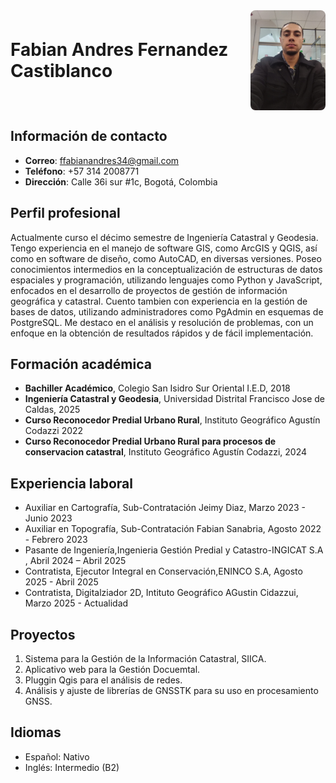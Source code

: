 <div style="display: flex; align-items: center; justify-content: space-between;">
  <h1 style="margin: 0;">Fabian Andres Fernandez Castiblanco</h1>
  <img src="images/foto.jpg" alt="Foto de Fabian" style="width: 120px; border-radius: 8px; margin-left: 20px;" />
</div>


## Información de contacto
- **Correo**: ffabianandres34@gmail.com  
- **Teléfono**: +57 314 2008771
- **Dirección**: Calle 36i sur #1c, Bogotá, Colombia

## Perfil profesional
Actualmente curso el décimo semestre de Ingeniería Catastral y Geodesia.
Tengo experiencia en el manejo de software GIS, como ArcGIS y QGIS, así como en software de diseño, como AutoCAD, en diversas versiones.
Poseo conocimientos intermedios en la conceptualización de estructuras de datos espaciales y programación, utilizando lenguajes como Python y JavaScript, enfocados en el desarrollo de proyectos de gestión de información geográfica y catastral. Cuento tambien con experiencia en la gestión de bases de datos, utilizando administradores como PgAdmin en esquemas de PostgreSQL.
Me destaco en el análisis y resolución de problemas, con un enfoque en la obtención de resultados rápidos y de fácil implementación.

## Formación académica
- **Bachiller Académico**, Colegio San Isidro Sur Oriental I.E.D, 2018  
- **Ingeniería Catastral y Geodesia**, Universidad Distrital Francisco Jose de Caldas, 2025  
- **Curso Reconocedor Predial Urbano Rural**, Instituto Geográfico Agustín Codazzi 2022
- **Curso Reconocedor Predial Urbano Rural para procesos de conservacion catastral**, Instituto Geográfico Agustín Codazzi,  2024

## Experiencia laboral
- Auxiliar en Cartografía, Sub-Contratación Jeimy Diaz, Marzo 2023 - Junio 2023  
- Auxiliar en Topografía, Sub-Contratación Fabian Sanabria, Agosto 2022 - Febrero 2023  
- Pasante de Ingeniería,Ingenieria Gestión Predial y Catastro-INGICAT S.A , Abril 2024 – Abril 2025
- Contratista, Ejecutor Integral en Conservación,ENINCO S.A, Agosto 2025 - Abril 2025
- Contratista, Digitalziador 2D, Intituto Geográfico AGustin Cidazzui, Marzo 2025 - Actualidad

## Proyectos
1. Sistema para la Gestión de la Información Catastral, SIICA.
2. Aplicativo web para la Gestión Docuemtal.
3. Pluggin Qgis para el análisis de redes.
4. Análisis y ajuste de librerías de GNSSTK para su uso en procesamiento GNSS. 

## Idiomas
- Español: Nativo  
- Inglés: Intermedio (B2)
